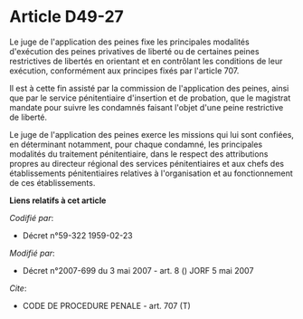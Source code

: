 # Article D49-27

Le juge de l'application des peines fixe les principales modalités d'exécution des peines privatives de liberté ou de
certaines peines restrictives de libertés en orientant et en contrôlant les conditions de leur exécution, conformément aux
principes fixés par l'article 707.

Il est à cette fin assisté par la commission de l'application des peines, ainsi que par le service pénitentiaire d'insertion
et de probation, que le magistrat mandate pour suivre les condamnés faisant l'objet d'une peine restrictive de liberté.

Le juge de l'application des peines exerce les missions qui lui sont confiées, en déterminant notamment, pour chaque
condamné, les principales modalités du traitement pénitentiaire, dans le respect des attributions propres au directeur
régional des services pénitentiaires et aux chefs des établissements pénitentiaires relatives à l'organisation et au
fonctionnement de ces établissements.

**Liens relatifs à cet article**

_Codifié par_:

  - Décret n°59-322 1959-02-23

_Modifié par_:

  - Décret n°2007-699 du 3 mai 2007 - art. 8 () JORF 5 mai 2007

_Cite_:

  - CODE DE PROCEDURE PENALE - art. 707 (T)
